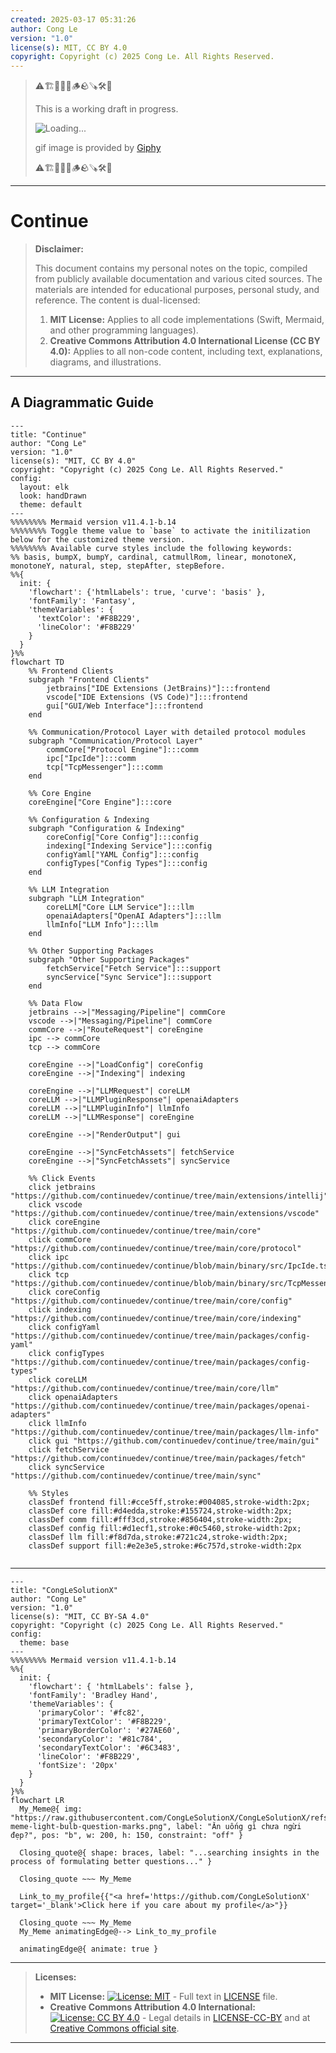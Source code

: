 ```yaml
---
created: 2025-03-17 05:31:26
author: Cong Le
version: "1.0"
license(s): MIT, CC BY 4.0
copyright: Copyright (c) 2025 Cong Le. All Rights Reserved.
---
```



> ⚠️🏗️🚧🦺🧱🪵🪨🪚🛠️👷
> 
> This is a working draft in progress.
> 
> ![Loading...](https://media3.giphy.com/media/v1.Y2lkPTc5MGI3NjExZ3B1dTdiZXV4cHIwZnVhcGJjZmNvM2kyeTEzYmN1cWdvY2dtOHhyMCZlcD12MV9pbnRlcm5hbF9naWZfYnlfaWQmY3Q9Zw/yfL6boWDfXpwA/giphy.gif)
> 
> gif image is provided by [Giphy](https://giphy.com)
> 
> ⚠️🏗️🚧🦺🧱🪵🪨🪚🛠️👷

----


# Continue
> **Disclaimer:**
>
> This document contains my personal notes on the topic,
> compiled from publicly available documentation and various cited sources.
> The materials are intended for educational purposes, personal study, and reference.
> The content is dual-licensed:
> 1. **MIT License:** Applies to all code implementations (Swift, Mermaid, and other programming languages).
> 2. **Creative Commons Attribution 4.0 International License (CC BY 4.0):** Applies to all non-code content, including text, explanations, diagrams, and illustrations.
---


## A Diagrammatic Guide 


```mermaid
---
title: "Continue"
author: "Cong Le"
version: "1.0"
license(s): "MIT, CC BY 4.0"
copyright: "Copyright (c) 2025 Cong Le. All Rights Reserved."
config:
  layout: elk
  look: handDrawn
  theme: default
---
%%%%%%%% Mermaid version v11.4.1-b.14
%%%%%%%% Toggle theme value to `base` to activate the initilization below for the customized theme version.
%%%%%%%% Available curve styles include the following keywords:
%% basis, bumpX, bumpY, cardinal, catmullRom, linear, monotoneX, monotoneY, natural, step, stepAfter, stepBefore.
%%{
  init: {
    'flowchart': {'htmlLabels': true, 'curve': 'basis' },
    'fontFamily': 'Fantasy',
    'themeVariables': {
      'textColor': '#F8B229',
      'lineColor': '#F8B229'
    }
  }
}%%
flowchart TD
    %% Frontend Clients
    subgraph "Frontend Clients"
        jetbrains["IDE Extensions (JetBrains)"]:::frontend
        vscode["IDE Extensions (VS Code)"]:::frontend
        gui["GUI/Web Interface"]:::frontend
    end

    %% Communication/Protocol Layer with detailed protocol modules
    subgraph "Communication/Protocol Layer"
        commCore["Protocol Engine"]:::comm
        ipc["IpcIde"]:::comm
        tcp["TcpMessenger"]:::comm
    end

    %% Core Engine
    coreEngine["Core Engine"]:::core

    %% Configuration & Indexing
    subgraph "Configuration & Indexing"
        coreConfig["Core Config"]:::config
        indexing["Indexing Service"]:::config
        configYaml["YAML Config"]:::config
        configTypes["Config Types"]:::config
    end

    %% LLM Integration
    subgraph "LLM Integration"
        coreLLM["Core LLM Service"]:::llm
        openaiAdapters["OpenAI Adapters"]:::llm
        llmInfo["LLM Info"]:::llm
    end

    %% Other Supporting Packages
    subgraph "Other Supporting Packages"
        fetchService["Fetch Service"]:::support
        syncService["Sync Service"]:::support
    end

    %% Data Flow
    jetbrains -->|"Messaging/Pipeline"| commCore
    vscode -->|"Messaging/Pipeline"| commCore
    commCore -->|"RouteRequest"| coreEngine
    ipc --> commCore
    tcp --> commCore

    coreEngine -->|"LoadConfig"| coreConfig
    coreEngine -->|"Indexing"| indexing

    coreEngine -->|"LLMRequest"| coreLLM
    coreLLM -->|"LLMPluginResponse"| openaiAdapters
    coreLLM -->|"LLMPluginInfo"| llmInfo
    coreLLM -->|"LLMResponse"| coreEngine

    coreEngine -->|"RenderOutput"| gui

    coreEngine -->|"SyncFetchAssets"| fetchService
    coreEngine -->|"SyncFetchAssets"| syncService

    %% Click Events
    click jetbrains "https://github.com/continuedev/continue/tree/main/extensions/intellij"
    click vscode "https://github.com/continuedev/continue/tree/main/extensions/vscode"
    click coreEngine "https://github.com/continuedev/continue/tree/main/core"
    click commCore "https://github.com/continuedev/continue/tree/main/core/protocol"
    click ipc "https://github.com/continuedev/continue/blob/main/binary/src/IpcIde.ts"
    click tcp "https://github.com/continuedev/continue/blob/main/binary/src/TcpMessenger.ts"
    click coreConfig "https://github.com/continuedev/continue/tree/main/core/config"
    click indexing "https://github.com/continuedev/continue/tree/main/core/indexing"
    click configYaml "https://github.com/continuedev/continue/tree/main/packages/config-yaml"
    click configTypes "https://github.com/continuedev/continue/tree/main/packages/config-types"
    click coreLLM "https://github.com/continuedev/continue/tree/main/core/llm"
    click openaiAdapters "https://github.com/continuedev/continue/tree/main/packages/openai-adapters"
    click llmInfo "https://github.com/continuedev/continue/tree/main/packages/llm-info"
    click gui "https://github.com/continuedev/continue/tree/main/gui"
    click fetchService "https://github.com/continuedev/continue/tree/main/packages/fetch"
    click syncService "https://github.com/continuedev/continue/tree/main/sync"

    %% Styles
    classDef frontend fill:#cce5ff,stroke:#004085,stroke-width:2px;
    classDef core fill:#d4edda,stroke:#155724,stroke-width:2px;
    classDef comm fill:#fff3cd,stroke:#856404,stroke-width:2px;
    classDef config fill:#d1ecf1,stroke:#0c5460,stroke-width:2px;
    classDef llm fill:#f8d7da,stroke:#721c24,stroke-width:2px;
    classDef support fill:#e2e3e5,stroke:#6c757d,stroke-width:2px
    
```



---

<!-- 
```mermaid
%% Current Mermaid version
info
```  -->


```mermaid
---
title: "CongLeSolutionX"
author: "Cong Le"
version: "1.0"
license(s): "MIT, CC BY-SA 4.0"
copyright: "Copyright (c) 2025 Cong Le. All Rights Reserved."
config:
  theme: base
---
%%%%%%%% Mermaid version v11.4.1-b.14
%%{
  init: {
    'flowchart': { 'htmlLabels': false },
    'fontFamily': 'Bradley Hand',
    'themeVariables': {
      'primaryColor': '#fc82',
      'primaryTextColor': '#F8B229',
      'primaryBorderColor': '#27AE60',
      'secondaryColor': '#81c784',
      'secondaryTextColor': '#6C3483',
      'lineColor': '#F8B229',
      'fontSize': '20px'
    }
  }
}%%
flowchart LR
  My_Meme@{ img: "https://raw.githubusercontent.com/CongLeSolutionX/CongLeSolutionX/refs/heads/main/assets/images/My-meme-light-bulb-question-marks.png", label: "Ăn uống gì chưa ngừi đẹp?", pos: "b", w: 200, h: 150, constraint: "off" }

  Closing_quote@{ shape: braces, label: "...searching insights in the process of formulating better questions..." }

  Closing_quote ~~~ My_Meme
    
  Link_to_my_profile{{"<a href='https://github.com/CongLeSolutionX' target='_blank'>Click here if you care about my profile</a>"}}

  Closing_quote ~~~ My_Meme
  My_Meme animatingEdge@--> Link_to_my_profile
  
  animatingEdge@{ animate: true }

```

---
> **Licenses:**
>
> - **MIT License:**  [![License: MIT](https://img.shields.io/badge/License-MIT-yellow.svg)](LICENSE) - Full text in [LICENSE](LICENSE) file.
> - **Creative Commons Attribution 4.0 International:** [![License: CC BY 4.0](https://licensebuttons.net/l/by/4.0/88x31.png)](LICENSE-CC-BY) - Legal details in [LICENSE-CC-BY](LICENSE-CC-BY) and at [Creative Commons official site](http://creativecommons.org/licenses/by/4.0/).
> 
---
